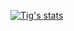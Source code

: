 
[![Tig's stats](https://github-readme-stats.vercel.app/api?username=tig&count_private=true&show_icons=true&theme=merko)](https://github.com/anuraghazra/github-readme-stats)
